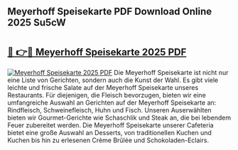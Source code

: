 ## Meyerhoff Speisekarte PDF Download Online 2025 Su5cW

# <h2><a href="http://gc8m6l.nevu.top/?p=Meyerhoff+Speisekarte">🔗 👉🔴 Meyerhoff Speisekarte 2025 PDF</a></h2>

[![Meyerhoff Speisekarte 2025 PDF](https://i.imgur.com/dBaPXMq.png)](http://gc8m6l.nevu.top/?p=Meyerhoff+Speisekarte)
Die Meyerhoff Speisekarte ist nicht nur eine Liste von Gerichten, sondern auch die Kunst der Wahl. Es gibt viele leichte und frische Salate auf der Meyerhoff Speisekarte unseres Restaurants. Für diejenigen, die Fleisch bevorzugen, bieten wir eine umfangreiche Auswahl an Gerichten auf der Meyerhoff Speisekarte an: Rindfleisch, Schweinefleisch, Huhn und Fisch. Unseren Auserwählten bieten wir Gourmet-Gerichte wie Schaschlik und Steak an, die bei lebendem Feuer zubereitet werden. Die Meyerhoff Speisekarte unserer Cafeteria bietet eine große Auswahl an Desserts, von traditionellen Kuchen und Kuchen bis hin zu erlesenen Crème Brûlée und Schokoladen-Eclairs.
